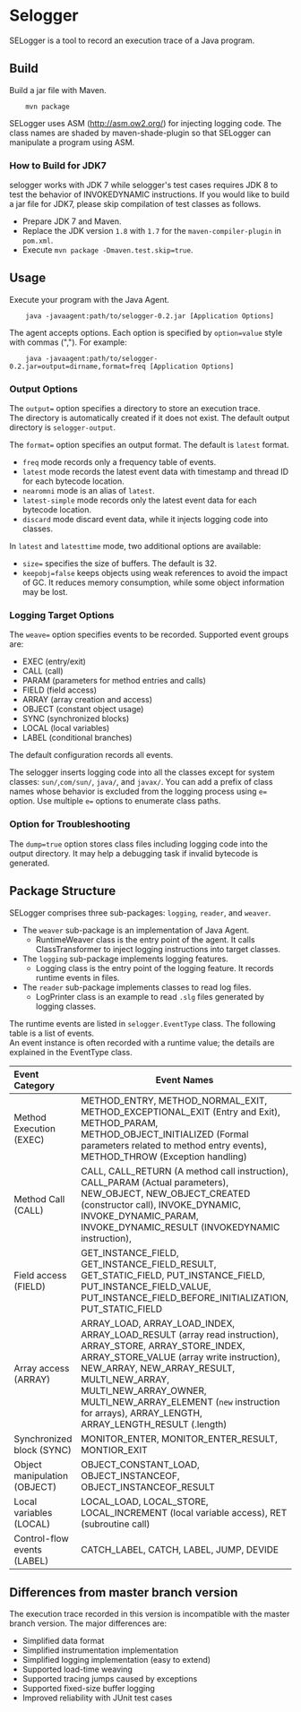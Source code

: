 
# Selogger

SELogger is a tool to record an execution trace of a Java program.

## Build

Build a jar file with Maven.

        mvn package

SELogger uses ASM (http://asm.ow2.org/) for injecting logging code.
The class names are shaded by maven-shade-plugin so that 
SELogger can manipulate a program using ASM. 

### How to Build for JDK7

selogger works with JDK 7 while selogger's test cases requires JDK 8 to test the behavior of INVOKEDYNAMIC instructions.
If you would like to build a jar file for JDK7, please skip compilation of test classes as follows.
  - Prepare JDK 7 and Maven.
  - Replace the JDK version `1.8` with `1.7` for the `maven-compiler-plugin` in `pom.xml`.
  - Execute `mvn package -Dmaven.test.skip=true`.

## Usage

Execute your program with the Java Agent.

        java -javaagent:path/to/selogger-0.2.jar [Application Options]

The agent accepts options.  Each option is specified by `option=value` style with commas (","). For example:

        java -javaagent:path/to/selogger-0.2.jar=output=dirname,format=freq [Application Options]


### Output Options

The `output=` option specifies a directory to store an execution trace.  
The directory is automatically created if it does not exist.
The default output directory is `selogger-output`.

The `format=` option specifies an output format.  The default is `latest` format.
  * `freq` mode records only a frequency table of events.
  * `latest` mode records the latest event data with timestamp and thread ID for each bytecode location. 
  * `nearomni` mode is an alias of `latest`.
  * `latest-simple` mode records only the latest event data for each bytecode location.
  * `discard` mode discard event data, while it injects logging code into classes.

In `latest` and `latesttime` mode, two additional options are available:
  * `size=` specifies the size of buffers.  The default is 32.
  * `keepobj=false` keeps objects using weak references to avoid the impact of GC.  It reduces memory consumption, while some object information may be lost.


### Logging Target Options

The `weave=` option specifies events to be recorded. Supported event groups are: 

  * EXEC (entry/exit)
  * CALL (call)
  * PARAM (parameters for method entries and calls)
  * FIELD (field access)
  * ARRAY (array creation and access)
  * OBJECT (constant object usage)
  * SYNC (synchronized blocks)
  * LOCAL (local variables)
  * LABEL (conditional branches)

The default configuration records all events. 

The selogger inserts logging code into all the classes except for system classes: `sun/`,`com/sun/`, `java/`, and `javax/`.
You can add a prefix of class names whose behavior is excluded from the logging process using `e=` option.  Use multiple `e=` options to enumerate class paths.



### Option for Troubleshooting

The `dump=true` option stores class files including logging code into the output directory. It may help a debugging task if invalid bytecode is generated. 


## Package Structure

SELogger comprises three sub-packages: `logging`, `reader`, and `weaver`.

  - The `weaver` sub-package is an implementation of Java Agent.  
    - RuntimeWeaver class is the entry point of the agent.  It calls ClassTransformer to inject logging instructions into target classes.
  - The `logging` sub-package implements logging features.
    - Logging class is the entry point of the logging feature.  It records runtime events in files.
  - The `reader` sub-package implements classes to read log files.
    - LogPrinter class is an example to read `.slg` files generated by logging classes. 

The runtime events are listed in `selogger.EventType` class. 
The following table is a list of events.  
An event instance is often recorded with a runtime value; the details are explained in the EventType class.

|Event Category|Event Names|
|:-------------|-----------|
|Method Execution (EXEC)|METHOD_ENTRY, METHOD_NORMAL_EXIT, METHOD_EXCEPTIONAL_EXIT (Entry and Exit), METHOD_PARAM, METHOD_OBJECT_INITIALIZED (Formal parameters related to method entry events), METHOD_THROW (Exception handling)|
|Method Call (CALL)|CALL, CALL_RETURN (A method call instruction), CALL_PARAM (Actual parameters), NEW_OBJECT, NEW_OBJECT_CREATED (constructor call), INVOKE_DYNAMIC, INVOKE_DYNAMIC_PARAM, INVOKE_DYNAMIC_RESULT (INVOKEDYNAMIC instruction), | 
|Field access (FIELD)|GET_INSTANCE_FIELD, GET_INSTANCE_FIELD_RESULT, GET_STATIC_FIELD, PUT_INSTANCE_FIELD, PUT_INSTANCE_FIELD_VALUE, PUT_INSTANCE_FIELD_BEFORE_INITIALIZATION, PUT_STATIC_FIELD|
|Array access (ARRAY)|ARRAY_LOAD, ARRAY_LOAD_INDEX, ARRAY_LOAD_RESULT (array read instruction), ARRAY_STORE, ARRAY_STORE_INDEX, ARRAY_STORE_VALUE (array write instruction), NEW_ARRAY, NEW_ARRAY_RESULT, MULTI_NEW_ARRAY, MULTI_NEW_ARRAY_OWNER, MULTI_NEW_ARRAY_ELEMENT (`new` instruction for arrays), ARRAY_LENGTH, ARRAY_LENGTH_RESULT (.length)|
|Synchronized block (SYNC)|MONITOR_ENTER, MONITOR_ENTER_RESULT, MONTIOR_EXIT|
|Object manipulation (OBJECT)|OBJECT_CONSTANT_LOAD, OBJECT_INSTANCEOF, OBJECT_INSTANCEOF_RESULT|
|Local variables (LOCAL)|LOCAL_LOAD, LOCAL_STORE, LOCAL_INCREMENT (local variable access), RET (subroutine call)|
|Control-flow events (LABEL)|CATCH_LABEL, CATCH, LABEL, JUMP, DEVIDE|

 
## Differences from master branch version

The execution trace recorded in this version is incompatible with the master branch version.
The major differences are:
 * Simplified data format
 * Simplified instrumentation implementation
 * Simplified logging implementation (easy to extend)
 * Supported load-time weaving
 * Supported tracing jumps caused by exceptions
 * Supported fixed-size buffer logging
 * Improved reliability with JUnit test cases
